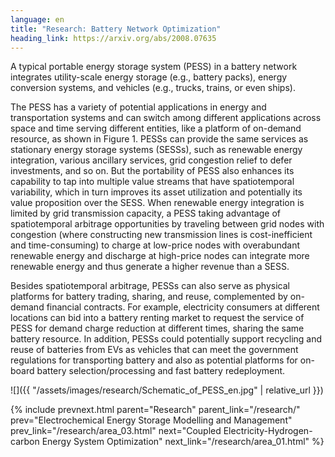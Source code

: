 ```yaml
---
language: en
title: "Research: Battery Network Optimization"
heading_link: https://arxiv.org/abs/2008.07635
---
```

A typical portable energy storage system (PESS) in a battery network integrates utility-scale energy storage (e.g., battery packs), energy conversion systems, and vehicles (e.g., trucks, trains, or even ships).

The PESS has a variety of potential applications in energy and transportation systems and can switch among different applications across space and time serving different entities, like a platform of on-demand resource, as shown in Figure 1. PESSs can provide the same services as stationary energy storage systems (SESSs), such as renewable energy integration, various ancillary services, grid congestion relief to defer investments, and so on. But the portability of PESS also enhances its capability to tap into multiple value streams that have spatiotemporal variability, which in turn improves its asset utilization and potentially its value proposition over the SESS. When renewable energy integration is limited by grid transmission capacity, a PESS taking advantage of spatiotemporal arbitrage opportunities by traveling between grid nodes with congestion (where constructing new transmission lines is cost-inefficient and time-consuming) to charge at low-price nodes with overabundant renewable energy and discharge at high-price nodes can integrate more renewable energy and thus generate a higher revenue than a SESS.

Besides spatiotemporal arbitrage, PESSs can also serve as physical platforms for battery trading, sharing, and reuse, complemented by on-demand financial contracts. For example, electricity consumers at different locations can bid into a battery renting market to request the service of PESS for demand charge reduction at different times, sharing the same battery resource. In addition, PESSs could potentially support recycling and reuse of batteries from EVs as vehicles that can meet the government regulations for transporting battery and also as potential platforms for on-board battery selection/processing and fast battery redeployment.

![]({{ "/assets/images/research/Schematic_of_PESS_en.jpg" | relative_url }})

{% include prevnext.html parent="Research" parent_link="/research/" prev="Electrochemical Energy Storage Modelling and Management" prev_link="/research/area_03.html" next="Coupled Electricity-Hydrogen-carbon Energy System Optimization" next_link="/research/area_01.html" %}